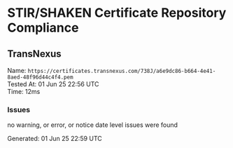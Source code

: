 # STIR/SHAKEN Certificate Repository Compliance

## TransNexus

Name: `https://certificates.transnexus.com/738J/a6e9dc86-b664-4e41-8aed-48f96d44c4f4.pem`\
Tested At: 01 Jun 25 22:56 UTC\
Time: 12ms

### Issues

no warning, or error, or notice date level issues were found

Generated: 01 Jun 25 22:59 UTC